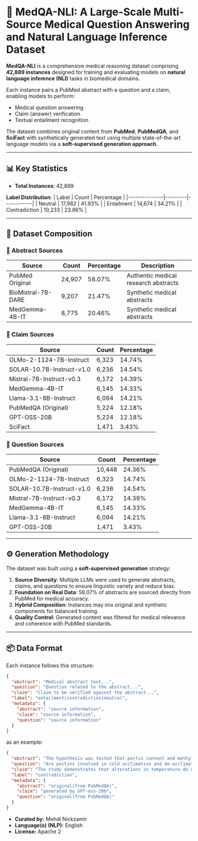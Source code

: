 
# 🧠 MedQA-NLI: A Large-Scale Multi-Source Medical Question Answering and Natural Language Inference Dataset

**MedQA-NLI** is a comprehensive medical reasoning dataset comprising **42,889 instances** designed for training and evaluating models on **natural language inference (NLI)** tasks in biomedical domains.

Each instance pairs a PubMed abstract with a question and a claim, enabling models to perform:
- Medical question answering
- Claim (answer) verification
- Textual entailment recognition

The dataset combines original content from **PubMed**, **PubMedQA**, and **SciFact** with synthetically generated text using multiple state-of-the-art language models via a **soft-supervised generation approach**.

---

## 📊 Key Statistics

- **Total Instances**: 42,889

**Label Distribution**:
| Label         | Count   | Percentage |
|---------------|---------|------------|
| Neutral       | 17,982  | 41.93%     |
| Entailment    | 14,674  | 34.21%     |
| Contradiction | 10,233  | 23.86%     |

---

## 🧬 Dataset Composition

### 🔹 Abstract Sources
| Source               | Count   | Percentage | Description                          |
|----------------------|---------|------------|--------------------------------------|
| PubMed Original      | 24,907  | 58.07%     | Authentic medical research abstracts |
| BioMistral-7B-DARE   | 9,207   | 21.47%     | Synthetic medical abstracts          |
| MedGemma-4B-IT       | 8,775   | 20.46%     | Synthetic medical abstracts          |

### 🔹 Claim Sources
| Source                      | Count   | Percentage |
|-----------------------------|---------|------------|
| OLMo-2-1124-7B-Instruct     | 6,323   | 14.74%     |
| SOLAR-10.7B-Instruct-v1.0   | 6,236   | 14.54%     |
| Mistral-7B-Instruct-v0.3    | 6,172   | 14.39%     |
| MedGemma-4B-IT              | 6,145   | 14.33%     |
| Llama-3.1-8B-Instruct       | 6,094   | 14.21%     |
| PubMedQA (Original)         | 5,224   | 12.18%     |
| GPT-OSS-20B                 | 5,224   | 12.18%     |
| SciFact                     | 1,471   | 3.43%      |

### 🔹 Question Sources
| Source                      | Count   | Percentage |
|-----------------------------|---------|------------|
| PubMedQA (Original)         | 10,448  | 24.36%     |
| OLMo-2-1124-7B-Instruct     | 6,323   | 14.74%     |
| SOLAR-10.7B-Instruct-v1.0   | 6,236   | 14.54%     |
| Mistral-7B-Instruct-v0.3    | 6,172   | 14.39%     |
| MedGemma-4B-IT              | 6,145   | 14.33%     |
| Llama-3.1-8B-Instruct       | 6,094   | 14.21%     |
| GPT-OSS-20B                 | 1,471   | 3.43%      |

---

## ⚙️ Generation Methodology

The dataset was built using a **soft-supervised generation** strategy:

1. **Source Diversity**: Multiple LLMs were used to generate abstracts, claims, and questions to ensure linguistic variety and reduce bias.
2. **Foundation on Real Data**: 58.07% of abstracts are sourced directly from PubMed for medical accuracy.
3. **Hybrid Composition**: Instances may mix original and synthetic components for balanced training.
4. **Quality Control**: Generated content was filtered for medical relevance and coherence with PubMed standards.

---

## 📦 Data Format

Each instance follows this structure:

```json
{
  "abstract": "Medical abstract text...",
  "question": "Question related to the abstract...",
  "claim": "Claim to be verified against the abstract...",
  "label": "entailment|contradiction|neutral",
  "metadata": {
    "abstract": "source information",
    "claim": "source information",
    "question": "source information"
  }
}
```
as an example:

```json
{
  "abstract": "The hypothesis was tested that pectin content and methylation degree participate in regulation of cell wall mechanical properties and in this way may affect tissue growth and freezing resistance over the course of plant cold acclimation and de-acclimation. Experiments were carried on the leaves of two double-haploid lines of winter oil-seed rape (Brassica napus subsp. oleifera), differing in winter survival and resistance to blackleg fungus (Leptosphaeria maculans)...",
  "question": "Are pectins involved in cold acclimation and de-acclimation of winter oil-seed rape plants?",
  "claim": "The study demonstrates that alterations in temperature do not influence pectin concentration or its degree of methyl esterification within leaf tissues...",
  "label": "contradiction",
  "metadata": {
    "abstract": "original(from PubMedQA)",
    "claim": "generated by GPT-oss-20b",
    "question": "original(from PubMedQA)"
  }
}
```

- **Curated by:** Mehdi Nickzamir
- **Language(s) (NLP):** English
- **License:** Apache 2

